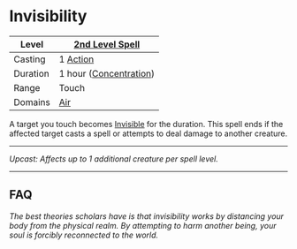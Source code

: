 # Invisibility

| Level    | [2nd Level Spell](2nd%20Level%20Spells.md)                                           |
| -------- | --------------------------------------------------- |
| Casting  | 1 [Action](../../../../Game%20Procedures/Action.md) |
| Duration | 1 hour ([Concentration](../../../Spellcasting/Concentration.md)) |
| Range    | Touch                                               |
| Domains  | [Air](../../Spell%20Domains/Air.md)              |

A target you touch becomes [Invisible](../../../../Conditions/Invisible.md) for the duration. This spell ends if the affected target casts a spell or attempts to deal damage to another creature.

---
*Upcast: Affects up to 1 additional creature per spell level.*

---

## FAQ

*The best theories scholars have is that invisibility works by distancing your body from the physical realm. By attempting to harm another being, your soul is forcibly reconnected to the world.*
